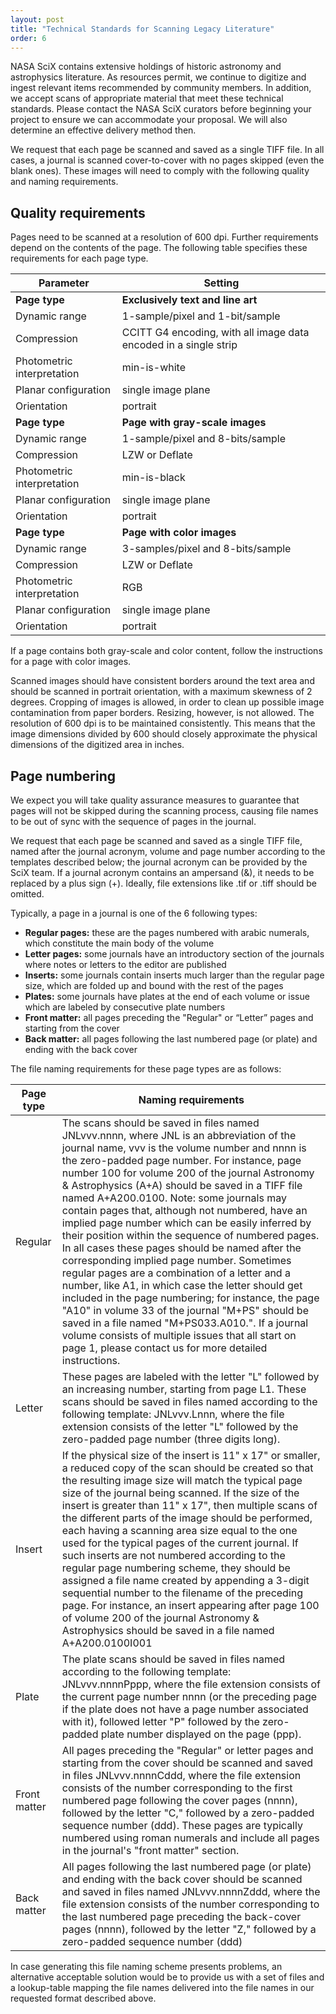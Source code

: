 ```yaml
---
layout: post
title: "Technical Standards for Scanning Legacy Literature"
order: 6
---
```


NASA SciX contains extensive holdings of historic astronomy and astrophysics literature. As resources permit, we continue to digitize and ingest relevant items recommended by community members. In addition, we accept scans of appropriate material that meet these technical standards. Please contact the NASA SciX curators before beginning your project to ensure we can accommodate your proposal. We will also determine an effective delivery method then.   
  
We request that each page be scanned and saved as a single TIFF file. In all cases, a journal is scanned cover-to-cover with no pages skipped (even the blank ones). These images will need to comply with the following quality and naming requirements.  

## Quality requirements
  
Pages need to be scanned at a resolution of 600 dpi. Further requirements depend on the contents of the page. The following table specifies these requirements for each page type.  
  

| **Parameter** | **Setting** | 
| --- | --- |
| **Page type** | **Exclusively text and line art**|
| Dynamic range | 1-sample/pixel and 1-bit/sample |
| Compression |CCITT G4 encoding, with all image data encoded in a single strip |
| Photometric interpretation | min-is-white |
| Planar configuration | single image plane |
| Orientation | portrait |    
| **Page type** | **Page with gray-scale images** |
| Dynamic range | 1-sample/pixel and 8-bits/sample |
| Compression | LZW or Deflate |
| Photometric interpretation | min-is-black |
| Planar configuration | single image plane |
| Orientation | portrait |
| **Page type** | **Page with color images** |
| Dynamic range | 3-samples/pixel and 8-bits/sample |
| Compression | LZW or Deflate |
| Photometric interpretation | RGB |
| Planar configuration | single image plane |
| Orientation | portrait |

If a page contains both gray-scale and color content, follow the instructions for a page with color images.

Scanned images should have consistent borders around the text area and should be scanned in portrait orientation, with a maximum skewness of 2 degrees. Cropping of images is allowed, in order to clean up possible image contamination from paper borders. Resizing, however, is not allowed. The resolution of 600 dpi is to be maintained consistently. This means that the image dimensions divided by 600 should closely approximate the physical dimensions of the digitized area in inches.

## Page numbering
We expect you will take quality assurance measures to guarantee that pages will not be skipped during the scanning process, causing file names to be out of sync with the sequence of pages in the journal.  
  
We request that each page be scanned and saved as a single TIFF file, named after the journal acronym, volume and page number according to the templates described below; the journal acronym can be provided by the SciX team. If a journal acronym contains an ampersand (&), it needs to be replaced by a plus sign (+). Ideally, file extensions like .tif or .tiff should be omitted.

Typically, a page in a journal is one of the 6 following types: 

- **Regular pages:** these are the pages numbered with arabic numerals, which constitute the main body of the volume
- **Letter pages:** some journals have an introductory section of the journals where notes or letters to the editor are published
- **Inserts:** some journals contain inserts much larger than the regular page size, which are folded up and bound with the rest of the pages
- **Plates:** some journals have plates at the end of each volume or issue which are labeled by consecutive plate numbers
- **Front matter:** all pages preceding the "Regular" or “Letter” pages and starting from the cover
- **Back matter:** all pages following the last numbered page (or plate) and ending with the back cover

The file naming requirements for these page types are as follows:

| **Page type** | **Naming requirements** |
| --- | --- |
| Regular |The scans should be saved in files named JNLvvv.nnnn, where JNL is an abbreviation of the journal name, vvv is the volume number and nnnn is the zero-padded page number. For instance, page number 100 for volume 200 of the journal Astronomy & Astrophysics (A+A) should be saved in a TIFF file named A+A200.0100. Note: some journals may contain pages that, although not numbered, have an implied page number which can be easily inferred by their position within the sequence of numbered pages. In all cases these pages should be named after the corresponding implied page number. Sometimes regular pages are a combination of a letter and a number, like A1, in which case the letter should get included in the page numbering; for instance, the page "A10" in volume 33 of the journal "M+PS" should be saved in a file named "M+PS033.A010.". If a journal volume consists of multiple issues that all start on page 1, please contact us for more detailed instructions. |
| Letter | These pages are labeled with the letter "L" followed by an increasing number, starting from page L1. These scans should be saved in files named according to the following template: JNLvvv.Lnnn, where the file extension consists of the letter "L" followed by the zero-padded page number (three digits long). |
| Insert | If the physical size of the insert is 11" x 17" or smaller, a reduced copy of the scan should be created so that the resulting image size will match the typical page size of the journal being scanned. If the size of the insert is greater than 11" x 17", then multiple scans of the different parts of the image should be performed, each having a scanning area size equal to the one used for the typical pages of the current journal. If such inserts are not numbered according to the regular page numbering scheme, they should be assigned a file name created by appending a 3-digit sequential number to the filename of the preceding page. For instance, an insert appearing after page 100 of volume 200 of the journal Astronomy & Astrophysics should be saved in a file named A+A200.0100I001 |
| Plate | The plate scans should be saved in files named according to the following template: JNLvvv.nnnnPppp, where the file extension consists of the current page number nnnn (or the preceding page if the plate does not have a page number associated with it), followed letter "P" followed by the zero-padded plate number displayed on the page (ppp). |
| Front matter | All pages preceding the "Regular" or letter pages and starting from the cover should be scanned and saved in files JNLvvv.nnnnCddd, where the file extension consists of the number corresponding to the first numbered page following the cover pages (nnnn), followed by the letter "C," followed by a zero-padded sequence number (ddd). These pages are typically numbered using roman numerals and include all pages in the journal's "front matter" section. |
| Back matter | All pages following the last numbered page (or plate) and ending with the back cover should be scanned and saved in files named JNLvvv.nnnnZddd, where the file extension consists of the number corresponding to the last numbered page preceding the back-cover pages (nnnn), followed by the letter "Z," followed by a zero-padded sequence number (ddd) |

In case generating this file naming scheme presents problems, an alternative acceptable solution would be to provide us with a set of files and a lookup-table mapping the file names delivered into the file names in our requested format described above.
